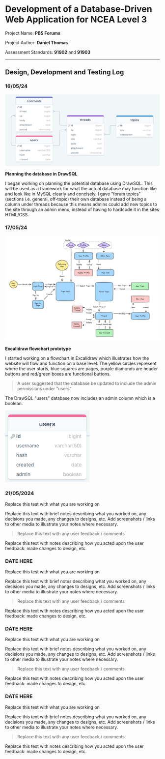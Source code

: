 # Development of a Database-Driven Web Application for NCEA Level 3

Project Name: **PBS Forums**

Project Author: **Daniel Thomas**

Assessment Standards: **91902** and **91903**


-------------------------------------------------

## Design, Development and Testing Log

### 16/05/24

![Database](images/mysql.png)

**Planning the database in DrawSQL**

I began working on planning the potential database using DrawSQL. This will be used as a framework for what the actual database may function like and look like in MySQL clearly and concisely. I gave "forum topics" (sections i.e. general, off-topic) their own database instead of being a column under threads because this means admins could add new topics to the site through an admin menu, instead of having to hardcode it in the sites HTML/CSS.

### 17/05/24

![Excalidraw flowchart](images/flowchart.png)

**Excalidraw flowchart prototype**

I started working on a flowchart in Excalidraw which illustrates how the website will flow and function on a base level. The yellow circles represent where the user starts, blue squares are pages, purple diamonds are header buttons and red/green boxes are functional buttons.

> A user suggested that the database be updated to include the admin permissions under "users"

The DrawSQL "users" database now includes an admin column which is a boolean.

![Updated database](images/mysql-2.png)

### 21/05/2024

Replace this test with what you are working on

Replace this text with brief notes describing what you worked on, any decisions you made, any changes to designs, etc. Add screenshots / links to other media to illustrate your notes where necessary.

> Replace this text with any user feedback / comments

Replace this text with notes describing how you acted upon the user feedback: made changes to design, etc.

### DATE HERE

Replace this test with what you are working on

Replace this text with brief notes describing what you worked on, any decisions you made, any changes to designs, etc. Add screenshots / links to other media to illustrate your notes where necessary.

> Replace this text with any user feedback / comments

Replace this text with notes describing how you acted upon the user feedback: made changes to design, etc.

### DATE HERE

Replace this test with what you are working on

Replace this text with brief notes describing what you worked on, any decisions you made, any changes to designs, etc. Add screenshots / links to other media to illustrate your notes where necessary.

> Replace this text with any user feedback / comments

Replace this text with notes describing how you acted upon the user feedback: made changes to design, etc.

### DATE HERE

Replace this test with what you are working on

Replace this text with brief notes describing what you worked on, any decisions you made, any changes to designs, etc. Add screenshots / links to other media to illustrate your notes where necessary.

> Replace this text with any user feedback / comments

Replace this text with notes describing how you acted upon the user feedback: made changes to design, etc.
